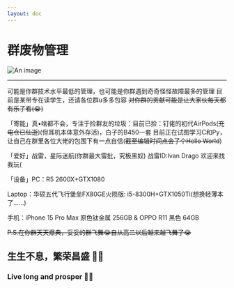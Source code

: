 ```yaml
---
layout: doc
---
```

# 群废物管理
![An image](http://q1.qlogo.cn/g?b=qq&nk=3586963402&s=160)
_________________
可能是你群技术水平最低的管理，也可能是你群遇到奇奇怪怪故障最多的管理
目前是某带专在读学生，还请各位群u多多包容
~~对你群的贡献可能是让大家伙每天都有乐子看(😭)~~

「寄能」真•啥都不会，专注于捡群友的垃圾：目前已捡：钉佬的初代AirPods(~~充电仓已仙逝~~)(但耳机本体意外存活)，白子的B450一套
目前正在试图学习C和Py，让自己在群里各位大佬的包围下有一点自信(~~截至编辑时间点会了个Hello World~~)

「爱好」战雷，星际迷航(你群最大雷批，究极黑奴)
战雷ID:Ivan Drago  欢迎来找我玩(

「设备」PC：R5 2600X+GTX1080 

Laptop：华硕五代飞行堡垒FX80GE火陨版:
i5-8300H+GTX1050Ti(想换轻薄本了......)

手机：iPhone 15 Pro Max 原色钛金属 256GB
& OPPO R11 黑色 64GB

~~P.S.在你群天天爆典，妥妥的群飞舞😭自从高二以后越来越飞舞了😭~~

## 生生不息，繁荣昌盛          🖖🏻
### Live long and prosper   🖖🏻
